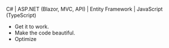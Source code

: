 
C# | ASP.NET (Blazor, MVC, API) | Entity Framework | JavaScript (TypeScript) 
- Get it to work.
- Make the code beautiful.
- Optimize
